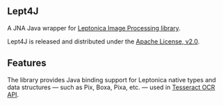 ## Lept4J

A JNA Java wrapper for [Leptonica Image Processing library](http://www.leptonica.com/).

Lept4J is released and distributed under the [Apache License, v2.0](http://www.apache.org/licenses/LICENSE-2.0).

## Features

The library provides Java binding support for Leptonica native types and data structures — such as Pix, Boxa, Pixa, etc. — used in [Tesseract OCR API](http://zdenop.github.io/tesseract-doc/index.html).
